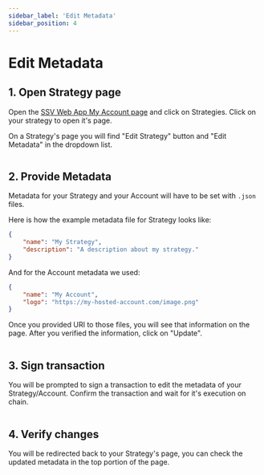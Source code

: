 ```yaml
---
sidebar_label: 'Edit Metadata'
sidebar_position: 4
---
```


# Edit Metadata

## 1. Open Strategy page

Open the [SSV Web App My Account page](https://app.ssv.network/account/my-strategies) and click on Strategies. Click on your strategy to open it's page.

On a Strategy's page you will find "Edit Strategy" button and "Edit Metadata" in the dropdown list.

<div style={{ textAlign: 'center', width: '100%', margin: '0 auto' }}>
  <img src="/img/strategy-edit-metadata-1.png" alt="" />
</div>

## 2. Provide Metadata

Metadata for your Strategy and your Account will have to be set with `.json` files.

Here is how the example metadata file for Strategy looks like:
```json
{
    "name": "My Strategy",
    "description": "A description about my strategy."
}
```

And for the Account metadata we used:
```json
{
    "name": "My Account",
    "logo": "https://my-hosted-account.com/image.png"
}
```

Once you provided URI to those files, you will see that information on the page. After you verified the information, click on "Update".

<div style={{ textAlign: 'center', width: '100%', margin: '0 auto' }}>
  <img src="/img/strategy-edit-metadata-2.png" alt="" />
</div>

## 3. Sign transaction

You will be prompted to sign a transaction to edit the metadata of your Strategy/Account. Confirm the transaction and wait for it's execution on chain.

<div style={{ textAlign: 'center', width: '50%', margin: '0 auto' }}>
  <img src="/img/strategy-edit-metadata-3.png" alt="" />
</div>

## 4. Verify changes

You will be redirected back to your Strategy's page, you can check the updated metadata in the top portion of the page.